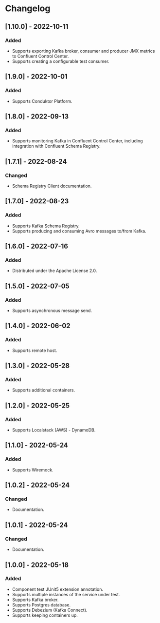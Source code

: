 # Changelog

## [1.10.0] - 2022-10-11
### Added
- Supports exporting Kafka broker, consumer and producer JMX metrics to Confluent Control Center.
- Supports creating a configurable test consumer.

## [1.9.0] - 2022-10-01
### Added
- Supports Conduktor Platform.

## [1.8.0] - 2022-09-13
### Added
- Supports monitoring Kafka in Confluent Control Center, including integration with Confluent Schema Registry.

## [1.7.1] - 2022-08-24
### Changed
- Schema Registry Client documentation.

## [1.7.0] - 2022-08-23
### Added
- Supports Kafka Schema Registry.
- Supports producing and consuming Avro messages to/from Kafka.

## [1.6.0] - 2022-07-16
### Added
- Distributed under the Apache License 2.0.

## [1.5.0] - 2022-07-05
### Added
- Supports asynchronous message send.

## [1.4.0] - 2022-06-02
### Added
- Supports remote host.

## [1.3.0] - 2022-05-28
### Added
- Supports additional containers.

## [1.2.0] - 2022-05-25
### Added
- Supports Localstack (AWS) - DynamoDB.

## [1.1.0] - 2022-05-24
### Added
- Supports Wiremock.

## [1.0.2] - 2022-05-24
### Changed
- Documentation.

## [1.0.1] - 2022-05-24
### Changed
- Documentation.

## [1.0.0] - 2022-05-18
### Added
- Component test JUnit5 extension annotation.
- Supports multiple instances of the service under test.
- Supports Kafka broker.
- Supports Postgres database.
- Supports Debezium (Kafka Connect).
- Supports keeping containers up.
